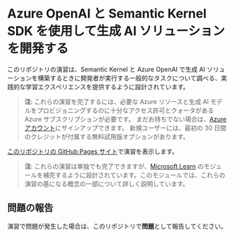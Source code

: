 # Azure OpenAI と Semantic Kernel SDK を使用して生成 AI ソリューションを開発する

このリポジトリの演習は、Semantic Kernel と Azure OpenAI で生成 AI ソリューションを構築するときに開発者が実行する一般的なタスクについて調べる、実践的な学習エクスペリエンスを提供するように設計されています。

> **注**: これらの演習を完了するには、必要な Azure リソースと生成 AI モデルをプロビジョニングするのに十分なアクセス許可とクォータがある Azure サブスクリプションが必要です。 まだお持ちでない場合は、[Azure アカウント](https://azure.microsoft.com/free)にサインアップできます。 新規ユーザーには、最初の 30 日間のクレジットが付属する無料試用版オプションがあります。

[このリポジトリの GitHub Pages サイト](https://go.microsoft.com/fwlink/?linkid=2318531)で演習を表示します。

> **注**: これらの演習は単独でも完了できますが、[Microsoft Learn](https://learn.microsoft.com/training/paths/develop-ai-agents-azure-open-ai-semantic-kernel-sdk/) のモジュールを補完するように設計されています。このモジュールでは、これらの演習の基になる概念の一部について詳しく説明しています。

## 問題の報告

演習で問題が発生した場合は、このリポジトリで**問題**として報告してください。
